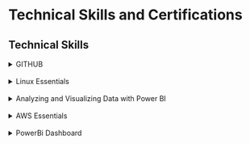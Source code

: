 
<h1> Technical Skills and Certifications </h1>

<h2> Technical Skills </h2>
  <details><summary>GITHUB</summary>
<h3> Description: </h3>
I completed the introductory GitHub learning labs offered on the GitHub website:
https://lab.github.com/courses. These courses taught me how to create a repository, create and pull request, upload documents, etc. 
  <br>
  <br>
  
  <ul>
  The 12 GitHub labs include an overview of fundamental GitHub skills including:
  <li>Introduction to Github</li>
  <li>Communicating using Markdown</li>
  <li>Introduction to HTML</li>
  <li>GitHub Pages</li>
  <li>Managing merge conflicts</li>
  <li>Community Starter Kit</li>
  <li>Uploading your project to Github</li>
  <li>Gettting started with GitHub Apps</li>
  <li>Migrating your repository to GitHub</li>
  <li>Reviewing pull requests</li>
  <li>Securing your workflows</li>
  <li>Create a release based workflow</li>
  </ul>
  
<h4> Course Completion: </h4>
  <img src="GitHubcourses1.png" alt="GitHubcourses1">
  
  <img src="GitHubcourses2.png" alt="GitHubcourses2">
  
  <img src="GitHubcourses3.png" alt="GitHubcourses3">
 </details>
 
 <br>
 
  <details><summary>Linux Essentials </summary>
<h3> Description: </h3>
  I completed the LPI Linux Essentals offed at https://linuxacademy.com. Theses courses taught me taught me the basics of command lines, the linix kernal and the operating system as a whole. 
  <br>
  <br>
  
  <ul>
    The LPI Linix Essentials include an overview of skills including:
    <li>How to Acesss an Linux Installation</li>
    <li>Major Open Source Applcations </li>
    <li>Understanding Open Source Software and Licensing</li>
    <li>ICT Skills and Working in Linux</li>
    <li>Command Line Basics</li>
    <li>Using the Command Line to Get Help</li>
    <li>Using Directories and Listing Files</li>
    <li>Creating, Moving and Deleting Files</li>
    <li>Archiving Files on the Command Line</li>
    <li>Searching Files on the Command Line</li>
    <li>Turning Commands into a Script</li>
    <li>Choosing an Operating System</li>
    <li>Where Data is Stored</li>
    <li>Basic Security and Identifying User Types</li>
    <li>Creating Users and Groups</li>
    <li>Managing File Permissions and Ownership</li>
    <li>Special Directories and Files</li>
    </ul>
    
  <h4> Course Completion: </h4>
  <img src="LinuxEssentials.png" alt="LinuxEssentials">
  
  </details>
  <br>
 
  
  <details><summary>Analyzing and Visualizing Data with Power BI</summary>
  <h3> Description: </h3>
    I completed the Analyzing and Visualizing Data with Power BI offed at https://courses.edx.org/courses/course-v1:Microsoft+DAT207x+1T2019/course/. These courses taught me how to add and change elements on the dashboard. 
  <br>
  <br>
  <ul>
    Analyzing and Visualizing Data with Power BI include an overview of skills including:
    <li>Data Transformations</li>
    <li>Desktop Modelling</li>
    <li>Desktop Visualization</li>
    <li>Power BI Service</li>
    <li>Working with Excel</li>
    <li>Direct Connectivity</li>
    <li>Developer API</li>
    <li>Moblie App</li>
  </ul>
  
  <h4> Course Completion: </h4>
  <img src ="PowerBI 1.png" alt="PowerBI1">
  
  <img src ="PowerBI 2.png" alt="PowerBI2">  
  
  <img src ="PowerBI 3.png" alt="PowerBI3"> 
  
  <img src ="PowerBI 4.png" alt="PowerBI4">
  
  <img src ="PowerBI 5.png" alt="PowerBI5">
  
  <img src ="PowerBI 6.png" alt="PowerBI6">
  
  <img src ="PowerBI 7.png" alt="PowerBI7">
  
  <img src ="PowerBI 8.png" alt="PowerBI8">
  
  <img src ="PowerBI 9.png" alt="PowerBI9">
  
  <img src ="PowerBI 10.png" alt="PowerBI10">
  </details>
  <br>
   
   <details><summary>AWS Essentials </summary>
<h3> Description: </h3>
  I completed the AWS Essentials offed at https://linuxacademy.com. Theses courses provided me skills in AWS such as Elatic cloud compute, storage and database services, ect. 
  <br>
  <br>
  <ul>
    The AWS Essentials include an overview of skills including:
    <li>Account Basics </li>
    <li>Idntity and Access Management(IAM) </li>
    <li>Networking Services and Connectivity</li>
    <li>Compute Services</li>
    <li>Elastic Cloud Compute (EC2)</li>
    <li>Storage Services </li>
    <li>Database Services</li>
    <li>Load Balancing, Elasticity and Scalability</li>
    <li>Serverless Compute</li>
    </ul>
    
  <h4> Course Completion: </h4>
  <img src="AWS Cert.png" alt="AWSCert">
  
  </details>
  <br>
  
   <details><summary>PowerBi Dashboard</summary>
 <h3> Youtube video: </h3>
  From the skills that I have optained from "Analyzing and Visualizing Data with Power BI". I create a dashboard from a dataset provided by microsoft to showcase my interpretation of it. 
  <br>
  <br>
 
  <a href="https://www.youtube.com/watch?v=kfMNq6R3-cE&feature=youtu.be">https://www.youtube.com/watch?v=kfMNq6R3-cE&feature=youtu.be</a>
    
  <h4> Dashboard Pictures: </h4>
  <img src="powerbi board2.png" alt="powerbi board2">
  
  <img src="powerbi board1.png" alt="powerbi board1">
  
  </details>
  <br>
    
    
    
    
    


  
  
